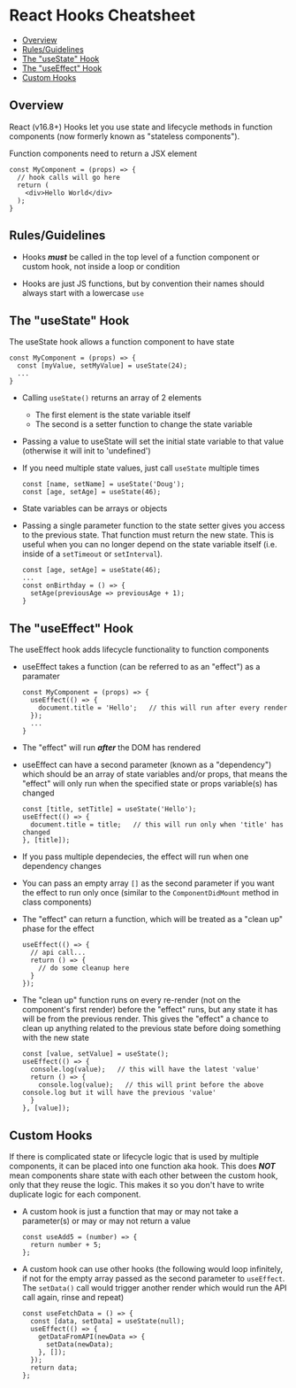 # React Hooks Cheatsheet

- [Overview](#headers)
- [Rules/Guidelines](#rules)
- [The "useState" Hook](#usestate)
- [The "useEffect" Hook](#useeffect)
- [Custom Hooks](#customhooks)

<a name="headers"></a>
## Overview
React (v16.8+) Hooks let you use state and lifecycle methods in function components (now formerly known as "stateless components").

Function components need to return a JSX element

    const MyComponent = (props) => {
      // hook calls will go here
      return (
        <div>Hello World</div>
      );
    }

<a name="rules"></a>
## Rules/Guidelines
- Hooks ***must*** be called in the top level of a function component or custom hook, not inside a loop or condition

- Hooks are just JS functions, but by convention their names should always start with a lowercase `use`

<a name="usestate"></a>
## The "useState" Hook
The useState hook allows a function component to have state

    const MyComponent = (props) => {
      const [myValue, setMyValue] = useState(24);
      ...
    }

- Calling `useState()` returns an array of 2 elements
  - The first element is the state variable itself
  - The second is a setter function to change the state variable

- Passing a value to useState will set the initial state variable to that value (otherwise it will init to 'undefined')

- If you need multiple state values, just call `useState` multiple times

      const [name, setName] = useState('Doug');
      const [age, setAge] = useState(46);

- State variables can be arrays or objects

- Passing a single parameter function to the state setter gives you access to the previous state. That function must return the new state. This is useful when you can no longer depend on the state variable itself (i.e. inside of a `setTimeout` or `setInterval`).

      const [age, setAge] = useState(46);
      ...
      const onBirthday = () => {
        setAge(previousAge => previousAge + 1);
      }

<a name="useeffect"></a>
## The "useEffect" Hook
The useEffect hook adds lifecycle functionality to function components

- useEffect takes a function (can be referred to as an "effect") as a paramater

      const MyComponent = (props) => {
        useEffect(() => {
          document.title = 'Hello';   // this will run after every render
        });    
        ...
      }

- The "effect" will run ***after*** the DOM has rendered

- useEffect can have a second parameter (known as a "dependency") which should be an array of state variables and/or props, that means the "effect" will only run when the specified state or props variable(s) has changed

      const [title, setTitle] = useState('Hello');
      useEffect(() => {
        document.title = title;   // this will run only when 'title' has changed
      }, [title]);

- If you pass multiple dependecies, the effect will run when one dependency changes

- You can pass an empty array `[]` as the second parameter if you want the effect to run only once (similar to the `ComponentDidMount` method in class components)

- The "effect" can return a function, which will be treated as a "clean up" phase for the effect

      useEffect(() => {
        // api call...
        return () => {
          // do some cleanup here
        }
      });

- The "clean up" function runs on every re-render (not on the component's first render) before the "effect" runs, but any state it has will be from the previous render. This gives the "effect" a chance to clean up anything related to the previous state before doing something with the new state

      const [value, setValue] = useState();
      useEffect(() => {
        console.log(value);   // this will have the latest 'value'
        return () => {
          console.log(value);   // this will print before the above console.log but it will have the previous 'value'
        }
      }, [value]);

<a name="customhooks"></a>
## Custom Hooks
If there is complicated state or lifecycle logic that is used by multiple components, it can be placed into one function aka hook. This does ***NOT*** mean components share state with each other between the custom hook, only that they reuse the logic. This makes it so you don't have to write duplicate logic for each component.

- A custom hook is just a function that may or may not take a parameter(s) or may or may not return a value

      const useAdd5 = (number) => {
        return number + 5;
      };

- A custom hook can use other hooks (the following would loop infinitely, if not for the empty array passed as the second parameter to `useEffect`. The `setData()` call would trigger another render which would run the API call again, rinse and repeat)

      const useFetchData = () => {
        const [data, setData] = useState(null);
        useEffect(() => {
          getDataFromAPI(newData => {
            setData(newData);
          }, []);
        });
        return data;
      };